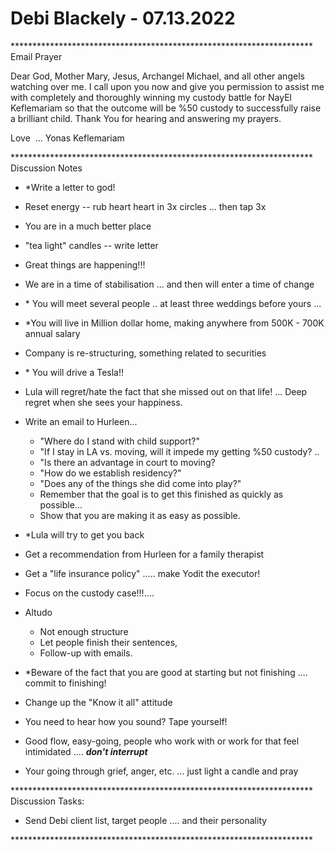 # Debi Blackely - 07.13.2022

\*\*\*\*\*\*\*\*\*\*\*\*\*\*\*\*\*\*\*\*\*\*\*\*\*\*\*\*\*\*\*\*\*\*\*\*\*\*\*\*\*\*\*\*\*\*\*\*\*\*\*\*\*\*\*\*\*\*\*\*\*\*\*\*\*\*\*\*\*
Email Prayer

Dear God, Mother Mary, Jesus, Archangel Michael, and all other angels watching over me.
I call upon you now and give you permission to assist me with completely and thoroughly
winning my custody battle for NayEl Keflemariam so that the outcome will be %50 custody
to successfully raise a brilliant child. Thank You for hearing and answering my prayers.

Love  ... Yonas Keflemariam

\*\*\*\*\*\*\*\*\*\*\*\*\*\*\*\*\*\*\*\*\*\*\*\*\*\*\*\*\*\*\*\*\*\*\*\*\*\*\*\*\*\*\*\*\*\*\*\*\*\*\*\*\*\*\*\*\*\*\*\*\*\*\*\*\*\*\*\*\*
Discussion Notes

* \*Write a letter to god!
* Reset energy -- rub heart heart in 3x circles ... then tap 3x
* You are in a much better place
* "tea light" candles -- write letter
* Great things are happening!!!
* We are in a time of stabilisation ... and then will enter a time of change
* \* You will meet several people .. at least three weddings before yours ...
* \*You will live in Million dollar home, making anywhere from 500K - 700K annual salary
* Company is re-structuring, something related to securities
* \* You will drive a Tesla!!
* Lula will regret/hate the fact that she missed out on that life! ... Deep regret when she sees your happiness.
* Write an email to Hurleen...
	* "Where do I stand with child support?"
	* "If I stay in LA vs. moving, will it impede my getting %50 custody? ..
	* "Is there an advantage in court to moving?
	* "How do we establish residency?"
	* "Does any of the things she did come into play?"
	* Remember that the goal is to get this finished as quickly as possible...
	* Show that you are making it as easy as possible.
* \*Lula will try to get you back
* Get a recommendation from Hurleen for a family therapist
* Get a "life insurance policy" ..... make Yodit the executor!

* Focus on the custody case!!!....
* Altudo
	* Not enough structure
	* Let people finish their sentences,
	* Follow-up with emails.
* \*Beware of the fact that you are good at starting but not finishing .... commit to finishing!
* Change up the "Know it all" attitude
* You need to hear how you sound? Tape yourself!
* Good flow, easy-going, people who work with or work for that feel intimidated .... **_don't interrupt_**
* Your going through grief, anger, etc. ... just light a candle and pray

\*\*\*\*\*\*\*\*\*\*\*\*\*\*\*\*\*\*\*\*\*\*\*\*\*\*\*\*\*\*\*\*\*\*\*\*\*\*\*\*\*\*\*\*\*\*\*\*\*\*\*\*\*\*\*\*\*\*\*\*\*\*\*\*\*\*\*\*\*
Discussion Tasks:

* Send Debi client list, target people .... and their personality

\*\*\*\*\*\*\*\*\*\*\*\*\*\*\*\*\*\*\*\*\*\*\*\*\*\*\*\*\*\*\*\*\*\*\*\*\*\*\*\*\*\*\*\*\*\*\*\*\*\*\*\*\*\*\*\*\*\*\*\*\*\*\*\*\*\*\*\*\*
